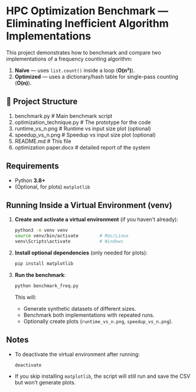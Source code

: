 
# HPC Optimization Benchmark — Eliminating Inefficient Algorithm Implementations

This project demonstrates how to benchmark and compare two implementations of a frequency counting algorithm:  
1. **Naïve** — uses `list.count()` inside a loop (**O(n²)**).  
2. **Optimized** — uses a dictionary/hash table for single-pass counting (**O(n)**).


## 📂 Project Structure


1. benchmark.py                # Main benchmark script
2. optimization_technique.py   # The prototype for the code
3. runtime_vs_n.png            # Runtime vs input size plot (optional)
4. speedup_vs_n.png            # Speedup vs input size plot (optional)
5. README.md                   # This file
6. optimization paper.docx     # detailed report of the system


## Requirements

- Python **3.8+**
- (Optional, for plots) `matplotlib`


##  Running Inside a Virtual Environment (venv)

1. **Create and activate a virtual environment** (if you haven't already):

   ```bash
   python3 -m venv venv
   source venv/bin/activate        # Mac/Linux
   venv\Scripts\activate           # Windows
    ```

2. **Install optional dependencies** (only needed for plots):

   ```bash
   pip install matplotlib
   ```

3. **Run the benchmark**:

   ```bash
   python benchmark_freq.py
   ```

   This will:

   * Generate synthetic datasets of different sizes.
   * Benchmark both implementations with repeated runs.
   * Optionally create plots (`runtime_vs_n.png`, `speedup_vs_n.png`).

## Notes

* To deactivate the virtual environment after running:

  ```bash
  deactivate
  ```
* If you skip installing `matplotlib`, the script will still run and save the CSV but won’t generate plots.

